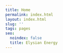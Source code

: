 ```yaml
---
title: Home
permalink: index.html
layout: index.html
slug: ''
tags: pages
seo:
  noindex: false
  title: Elysian Energy
---
```



